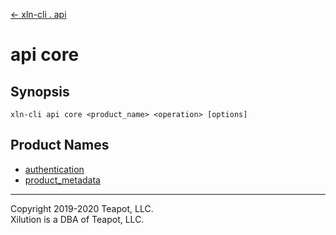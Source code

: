 [<- xln-cli . api](../index.md)

# api core

## Synopsis

```
xln-cli api core <product_name> <operation> [options]
```

## Product Names

* [authentication](authentication/index.md)
* [product_metadata](product_metadata/index.md)

---
Copyright 2019-2020 Teapot, LLC.  
Xilution is a DBA of Teapot, LLC.
